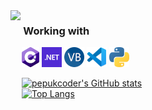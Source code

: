 <img align="left" src="disappointing-devil-may-cry.gif">

### &emsp; Working with

&emsp; <a href="http://csharp.net/" title="C#"><img src="icons/csharp.png" /></a>
<a href="https://dotnet.microsoft.com/" title="DotNet"><img src="icons/dotnet.png" /></a>
<a href="https://docs.microsoft.com/en-us/dotnet/visual-basic/" title="VB.Net"><img src="icons/vbnet.png" /></a>
<a href="https://code.visualstudio.com/" title="Visual Studio Code"><img src="icons/vscode.png" /></a>
<a href="https://www.python.org/" title="Python"><img src="icons/python.png" /></a>

&emsp; [![pepukcoder's GitHub stats](https://github-readme-stats.vercel.app/api?username=pepukcoder&count_private=true&show_icons=true&title_color=ffffff&text_color=9ca3af&icon_color=ffffff&border_color=1f2937&bg_color=0c1117&theme=github_dark)](https://github.com/anuraghazra/github-readme-stats)
<br>
&emsp; [![Top Langs](https://github-readme-stats.vercel.app/api/top-langs/?username=pepukcoder&layout=donut&title_color=ffffff&text_color=9ca3af&border_color=1f2937&bg_color=0c1117&theme=github_dark)](https://github.com/anuraghazra/github-readme-stats)
